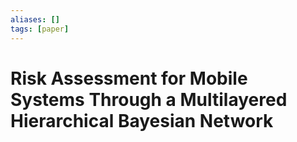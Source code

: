 ```yaml
---
aliases: []
tags: [paper]
---
```


# Risk Assessment for Mobile Systems Through a Multilayered Hierarchical Bayesian Network

